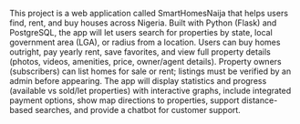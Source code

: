  This project is a web application called SmartHomesNaija that helps users find, rent, and buy houses across Nigeria. Built with Python (Flask) and PostgreSQL, the app will let users search for properties by state, local government area (LGA), or radius from a location. Users can buy homes outright, pay yearly rent, save favorites, and view full property details (photos, videos, amenities, price, owner/agent details). Property owners (subscribers) can list homes for sale or rent; listings must be verified by an admin before appearing. The app will display statistics and progress (available vs sold/let properties) with interactive graphs, include integrated payment options, show map directions to properties, support distance-based searches, and provide a chatbot for customer support.